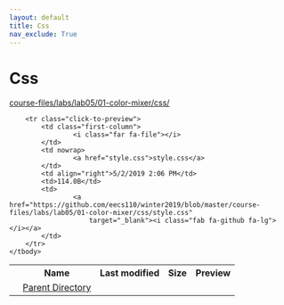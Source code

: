 ```yaml
---
layout: default
title: Css
nav_exclude: True
---
```


# Css

[course-files/labs/lab05/01-color-mixer/css/](.)

<table class="tbl-files">
    <tbody>
        <tr>
            <th valign="top"></th>
            <th>Name</th>
            <th>Last modified</th>
            <th>Size</th>
            <th>Preview</th>
        </tr>
        <tr>
            <td valign="top">
                <i class="fa fa-folder-open"></i>
            </td>
            <td><a href="../">Parent Directory</a></td>
            <td>&nbsp;</td>
            <td>&nbsp;</td>
            <td>&nbsp;</td>
        </tr>

        <tr class="click-to-preview">
            <td class="first-column">
                    <i class="far fa-file"></i>
            </td>
            <td nowrap>
                    <a href="style.css">style.css</a>
            </td>
            <td align="right">5/2/2019 2:06 PM</td>
            <td>114.0B</td>
            <td>
                    <a href="https://github.com/eecs110/winter2019/blob/master/course-files/labs/lab05/01-color-mixer/css/style.css"
                        target="_blank"><i class="fab fa-github fa-lg"></i></a>
            </td>
        </tr>
    </tbody>
</table>

